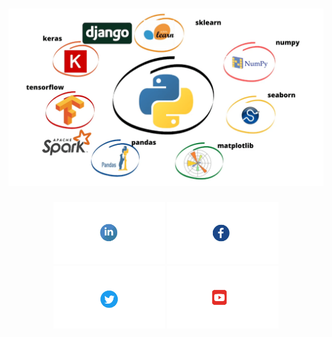 # ![OusmanHamit](https://github.com/OusmanHamit/OusmanHamit/blob/main/banner.png)

<p align='center'>
    <a href="https://www.linkedin.com/in/ousman-hamit-hassani/"><img height="100" src="https://github.com/OusmanHamit/OusmanHamit/blob/main/linkedin.png?row=true"></a> 
    <a href="https://www.facebook.com/La-chaine-openclass4all-346728962011907/"><img height="100" src="https://github.com/OusmanHamit/OusmanHamit/blob/main/facebook.png?row=true"></a> 
    <a href="https://twitter.com/HassaniOusman/likes"><img height="100" src="https://github.com/OusmanHamit/OusmanHamit/blob/main/twitter.png?row=true"></a>
    <a href="https://www.youtube.com/channel/UCE-613S-bsuLukwHDhnRxIA/?sub_confirmation=1"><img height="100" src="https://github.com/OusmanHamit/OusmanHamit/blob/main/youtube.png?row=true"></a>
</p>
